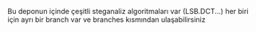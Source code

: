 Bu deponun içinde çeşitli steganaliz algoritmaları var (LSB.DCT...) her biri için ayrı bir branch var ve branches kısmından ulaşabilirsiniz
